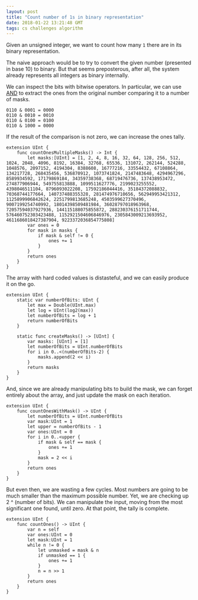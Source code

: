```yaml
---
layout: post
title: "Count number of 1s in binary representation"
date: 2018-01-22 13:21:48 GMT
tags: cs challenges algorithm
---
```


Given an unsigned integer, we want to count how many `1` there are in its binary representation.

The naive approach would be to try to convert the given number (presented in base 10) to binary. But that seems preposterous, after all, the system already represents all integers as binary internally. 

We can inspect the bits with bitwise operators. In particular, we can use [AND](https://en.wikipedia.org/wiki/Bitwise_operation#AND) to extract the ones from the original number comparing it to a number of masks. 

```
0110 & 0001 = 0000
0110 & 0010 = 0010 
0110 & 0100 = 0100
0110 & 1000 = 0000
```

If the result of the comparison is not zero, we can increase the ones tally. 

```
extension UInt {
    func countOnesMultipleMasks() -> Int {
        let masks:[UInt] = [1, 2, 4, 8, 16, 32, 64, 128, 256, 512, 1024, 2048, 4096, 8192, 16384, 32768, 65536, 131072, 262144, 524288, 1048576, 2097152, 4194304, 8388608, 16777216, 33554432, 67108864, 134217728, 268435456, 536870912, 1073741824, 2147483648, 4294967296, 8589934592, 17179869184, 34359738368, 68719476736, 137438953472, 274877906944, 549755813888, 1099511627776, 2199023255552, 4398046511104, 8796093022208, 17592186044416, 35184372088832, 70368744177664, 140737488355328, 281474976710656, 562949953421312, 1125899906842624, 2251799813685248, 4503599627370496, 9007199254740992, 18014398509481984, 36028797018963968, 72057594037927936, 144115188075855872, 288230376151711744, 576460752303423488, 1152921504606846976, 2305843009213693952, 4611686018427387904, 9223372036854775808]
        var ones = 0
        for mask in masks {
            if mask & self != 0 {
                ones += 1
            }
        }
        return ones
    }
}
```

The array with hard coded values is distasteful, and we can easily produce it on the go. 

```
extension UInt {
    static var numberOfBits: UInt {
        let max = Double(UInt.max)
        let log = UInt(log2(max))
        let numberOfBits = log + 1
        return numberOfBits
    }

    static func createMasks() -> [UInt] {
        var masks: [UInt] = [1]
        let numberOfBits = UInt.numberOfBits
        for i in 0..<(numberOfBits-2) {
            masks.append(2 << i)
        }
        return masks
    }
}
```

And, since we are already manipulating bits to build the mask, we can forget entirely about the array, and just update the mask on each iteration. 

```
extension UInt {
    func countOnesWithMask() -> UInt {
        let numberOfBits = UInt.numberOfBits
        var mask:UInt = 1
        let upper = numberOfBits - 1
        var ones:UInt = 0
        for i in 0..<upper {
            if mask & self == mask {
                ones += 1
            }
            mask = 2 << i
        }
        return ones
    }
}
```

But even then, we are wasting a few cycles. Most numbers are going to be much smaller than the maximum possible number. Yet, we are checking up 2 ^ (number of bits). We can manipulate the input, moving from the most significant one found, until zero. At that point, the tally is complete. 

```
extension UInt {
    func countOnes() -> UInt {
        var n = self
        var ones:UInt = 0
        let mask:UInt = 1
        while n != 0 {
            let unmasked = mask & n
            if unmasked == 1 {
                ones += 1
            }
            n = n >> 1
        }
        return ones
    }
}
```
